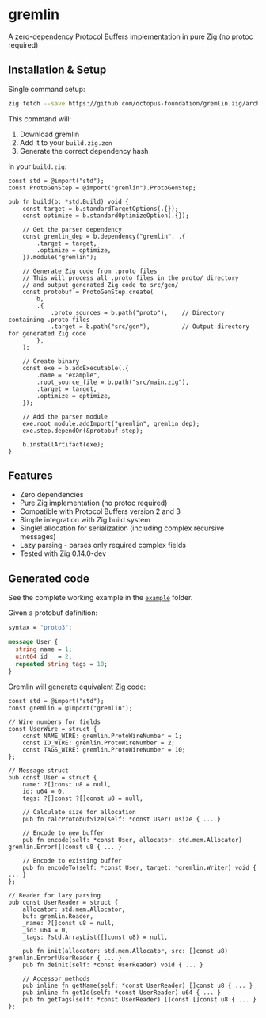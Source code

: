 # gremlin

A zero-dependency Protocol Buffers implementation in pure Zig (no protoc required)

## Installation & Setup

Single command setup:
```bash
zig fetch --save https://github.com/octopus-foundation/gremlin.zig/archive/refs/tags/0.0.0.tar.gz
```

This command will:
1. Download gremlin
2. Add it to your `build.zig.zon`
3. Generate the correct dependency hash

In your `build.zig`:
```zig
const std = @import("std");
const ProtoGenStep = @import("gremlin").ProtoGenStep;

pub fn build(b: *std.Build) void {
    const target = b.standardTargetOptions(.{});
    const optimize = b.standardOptimizeOption(.{});

    // Get the parser dependency
    const gremlin_dep = b.dependency("gremlin", .{
        .target = target,
        .optimize = optimize,
    }).module("gremlin");

    // Generate Zig code from .proto files
    // This will process all .proto files in the proto/ directory
    // and output generated Zig code to src/gen/
    const protobuf = ProtoGenStep.create(
        b,
        .{
            .proto_sources = b.path("proto"),    // Directory containing .proto files
            .target = b.path("src/gen"),         // Output directory for generated Zig code
        },
    );

    // Create binary
    const exe = b.addExecutable(.{
        .name = "example",
        .root_source_file = b.path("src/main.zig"),
        .target = target,
        .optimize = optimize,
    });

    // Add the parser module
    exe.root_module.addImport("gremlin", gremlin_dep);
    exe.step.dependOn(&protobuf.step);

    b.installArtifact(exe);
}
```

## Features

- Zero dependencies
- Pure Zig implementation (no protoc required)
- Compatible with Protocol Buffers version 2 and 3
- Simple integration with Zig build system
- Single! allocation for serialization (including complex recursive messages)
- Lazy parsing - parses only required complex fields
- Tested with Zig 0.14.0-dev

## Generated code

See the complete working example in the [`example`](./example) folder.

Given a protobuf definition:
```protobuf
syntax = "proto3";

message User {
  string name = 1;
  uint64 id   = 2;
  repeated string tags = 10;
}
```

Gremlin will generate equivalent Zig code:
```zig
const std = @import("std");
const gremlin = @import("gremlin");

// Wire numbers for fields
const UserWire = struct {
    const NAME_WIRE: gremlin.ProtoWireNumber = 1;
    const ID_WIRE: gremlin.ProtoWireNumber = 2;
    const TAGS_WIRE: gremlin.ProtoWireNumber = 10;
};

// Message struct
pub const User = struct {
    name: ?[]const u8 = null,
    id: u64 = 0,
    tags: ?[]const ?[]const u8 = null,
    
    // Calculate size for allocation
    pub fn calcProtobufSize(self: *const User) usize { ... }
    
    // Encode to new buffer
    pub fn encode(self: *const User, allocator: std.mem.Allocator) gremlin.Error![]const u8 { ... }
    
    // Encode to existing buffer
    pub fn encodeTo(self: *const User, target: *gremlin.Writer) void { ... }
};

// Reader for lazy parsing
pub const UserReader = struct {
    allocator: std.mem.Allocator,
    buf: gremlin.Reader,
    _name: ?[]const u8 = null, 
    _id: u64 = 0,
    _tags: ?std.ArrayList([]const u8) = null,

    pub fn init(allocator: std.mem.Allocator, src: []const u8) gremlin.Error!UserReader { ... }
    pub fn deinit(self: *const UserReader) void { ... }
    
    // Accessor methods
    pub inline fn getName(self: *const UserReader) []const u8 { ... }
    pub inline fn getId(self: *const UserReader) u64 { ... }
    pub fn getTags(self: *const UserReader) []const []const u8 { ... }
};
```